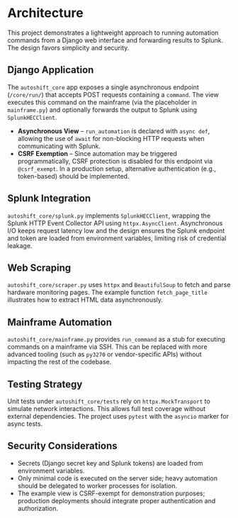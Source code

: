 # Architecture

This project demonstrates a lightweight approach to running automation commands
from a Django web interface and forwarding results to Splunk. The design favors
simplicity and security.

## Django Application

The `autoshift_core` app exposes a single asynchronous endpoint (`/core/run/`)
that accepts POST requests containing a `command`. The view executes this
command on the mainframe (via the placeholder in `mainframe.py`) and optionally
forwards the output to Splunk using `SplunkHECClient`.

- **Asynchronous View** – `run_automation` is declared with `async def`, allowing
the use of `await` for non-blocking HTTP requests when communicating with
Splunk.
- **CSRF Exemption** – Since automation may be triggered programmatically, CSRF
protection is disabled for this endpoint via `@csrf_exempt`. In a production
setup, alternative authentication (e.g., token-based) should be implemented.

## Splunk Integration

`autoshift_core/splunk.py` implements `SplunkHECClient`, wrapping the Splunk HTTP Event
Collector API using `httpx.AsyncClient`. Asynchronous I/O keeps request latency
low and the design ensures the Splunk endpoint and token are loaded from
environment variables, limiting risk of credential leakage.

## Web Scraping

`autoshift_core/scraper.py` uses `httpx` and `BeautifulSoup` to fetch and parse hardware
monitoring pages. The example function `fetch_page_title` illustrates how to
extract HTML data asynchronously.

## Mainframe Automation

`autoshift_core/mainframe.py` provides `run_command` as a stub for executing commands on a
mainframe via SSH. This can be replaced with more advanced tooling (such as
`py3270` or vendor-specific APIs) without impacting the rest of the codebase.

## Testing Strategy

Unit tests under `autoshift_core/tests` rely on `httpx.MockTransport` to simulate network
interactions. This allows full test coverage without external dependencies. The
project uses `pytest` with the `asyncio` marker for async tests.

## Security Considerations

- Secrets (Django secret key and Splunk tokens) are loaded from environment
  variables.
- Only minimal code is executed on the server side; heavy automation should be
  delegated to worker processes for isolation.
- The example view is CSRF-exempt for demonstration purposes; production
  deployments should integrate proper authentication and authorization.

